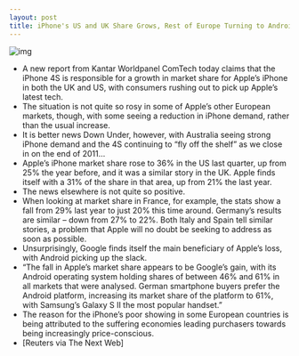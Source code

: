 ```yaml
---
layout: post
title: iPhone's US and UK Share Grows, Rest of Europe Turning to Android
---
```

![img](http://media.idownloadblog.com/wp-content/uploads/2011/11/iphone-4s-user.jpg)
* A new report from Kantar Worldpanel ComTech today claims that the iPhone 4S is responsible for a growth in market share for Apple’s iPhone in both the UK and US, with consumers rushing out to pick up Apple’s latest tech.
* The situation is not quite so rosy in some of Apple’s other European markets, though, with some seeing a reduction in iPhone demand, rather than the usual increase.
* It is better news Down Under, however, with Australia seeing strong iPhone demand and the 4S continuing to “fly off the shelf” as we close in on the end of 2011…
* Apple’s iPhone market share rose to 36% in the US last quarter, up from 25% the year before, and it was a similar story in the UK. Apple finds itself with a 31% of the share in that area, up from 21% the last year.
* The news elsewhere is not quite so positive.
* When looking at market share in France, for example, the stats show a fall from 29% last year to just 20% this time around. Germany’s results are similar – down from 27% to 22%. Both Italy and Spain tell similar stories, a problem that Apple will no doubt be seeking to address as soon as possible.
* Unsurprisingly, Google finds itself the main beneficiary of Apple’s loss, with Android picking up the slack.
* “The fall in Apple’s market share appears to be Google’s gain, with its Android operating system holding shares of between 46% and 61% in all markets that were analysed. German smartphone buyers prefer the Android platform, increasing its market share of the platform to 61%, with Samsung’s Galaxy S II the most popular handset.”
* The reason for the iPhone’s poor showing in some European countries is being attributed to the suffering economies leading purchasers towards being increasingly price-conscious.
* [Reuters via The Next Web]


